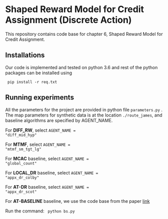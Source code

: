 # Shaped Reward Model for Credit Assignment (Discrete Action)
This repository contains code base for chapter 6, Shaped Reward Model for Credit Assignment.

## Installations

Our code is implemented and tested on python 3.6 and rest of the python packages can be installed using 

<code> pip install -r req.txt </code>

## Running experiments

All the parameters for the project are provided in python file <code>parameters.py</code> . The map parameters for synthetic data is at the location <code>./route_james</code>,  and baseline algorithms are specified by AGENT_NAME.

For **DIFF_RW**, select  <code>AGENT_NAME = "diff_mid_hyp"</code>

For **MTMF**, select <code>AGENT_NAME = "mtmf_sm_tgt_lg"</code>

For **MCAC** baseline, select  <code>AGENT_NAME = "global_count"</code>

For **LOCAL_DR** baseline, select  <code>AGENT_NAME = "appx_dr_colby"</code>

For **AT-DR** baseline, select  <code>AGENT_NAME = "appx_dr_scot"</code>

For **AT-BASELINE** baseline, we use the code base from the paper [link](https://ieeexplore.ieee.org/document/8917217)

Run the command: <code> python bs.py</code>


